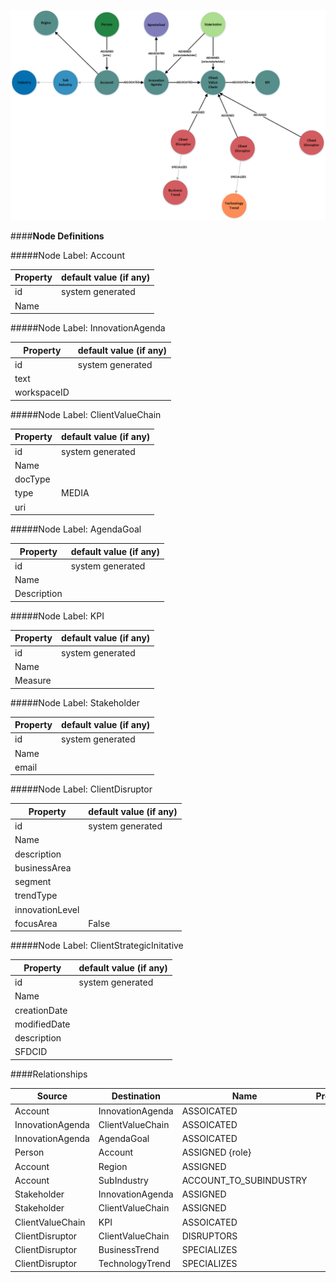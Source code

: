 
![BVMetaModel.png](../images/BVMetaModel.png)

####**Node Definitions**

#####Node Label: Account

|Property|default value (if any)|
|----|----|
|id|system generated
|Name |


#####Node Label: InnovationAgenda

|Property|default value (if any)|
|----|----|
|id|system generated
|text|
|workspaceID|

#####Node Label: ClientValueChain

|Property|default value (if any)|
|----|----|
|id|system generated
|Name|
|docType|
|type|MEDIA
|uri|


#####Node Label: AgendaGoal

|Property|default value (if any)|
|----|----|
|id|system generated
|Name|
|Description|

#####Node Label: KPI

|Property|default value (if any)|
|----|----|
|id|system generated
|Name|
|Measure|


#####Node Label: Stakeholder

|Property|default value (if any)|
|----|----|
|id|system generated
|Name|
|email|

#####Node Label: ClientDisruptor

|Property|default value (if any)|
|----|----|
|id|system generated
|Name|
|description|
|businessArea|
|segment|
|trendType|
|innovationLevel
|focusArea|False


#####Node Label: ClientStrategicInitative

|Property|default value (if any)|
|----|----|
|id|system generated
|Name|
|creationDate|
|modifiedDate|
|description|
|SFDCID|


####Relationships

|Source|Destination|Name|Properties|
|----|----|----|----|
|Account|InnovationAgenda|ASSOICATED
|InnovationAgenda|ClientValueChain|ASSOICATED
|InnovationAgenda|AgendaGoal|ASSOICATED
|Person|Account|ASSIGNED {role}
|Account|Region|ASSIGNED
|Account|SubIndustry|ACCOUNT_TO_SUBINDUSTRY
|Stakeholder|InnovationAgenda|ASSIGNED
|Stakeholder|ClientValueChain|ASSIGNED
|ClientValueChain|KPI|ASSOICATED
|ClientDisruptor|ClientValueChain|DISRUPTORS
|ClientDisruptor|BusinessTrend|SPECIALIZES
|ClientDisruptor|TechnologyTrend|SPECIALIZES







